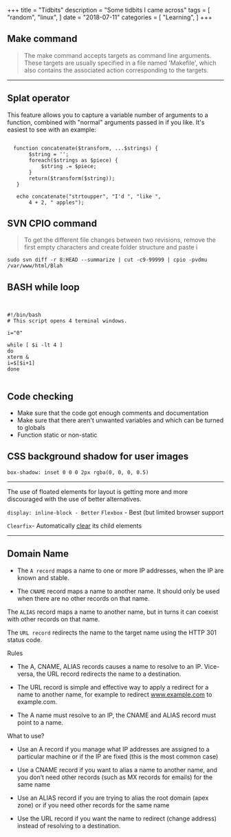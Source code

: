 +++
title = "Tidbits"
description = "Some tidbits I came across"
tags = [
    "random",
    "linux",
   ]
date = "2018-07-11"
categories = [
    "Learning",
]
+++

## Make command

 > The make command accepts targets as command line arguments. These targets are usually specified in a file named 'Makefile', which also contains the associated action corresponding to the targets.
 
 
 ***





## Splat operator
 
 This feature allows you to capture a variable number of arguments to a function, combined with "normal" arguments passed in if you like. It's easiest to see with an example:

 ``` 
   
   function concatenate($transform, ...$strings) {
        $string = '';
        foreach($strings as $piece) {
            $string .= $piece;
        }
        return($transform($string));
    }
    
    echo concatenate("strtoupper", "I'd ", "like ",
        4 + 2, " apples");
 ```
 
 ## SVN CPIO command
 > To get the different file changes between two revisions, remove the first empty characters and create folder structure and paste i
 
 ```
 sudo svn diff -r 8:HEAD --summarize | cut -c9-99999 | cpio -pvdmu /var/www/html/Blah
```

## BASH while loop
```


#!/bin/bash
# This script opens 4 terminal windows.

i="0"

while [ $i -lt 4 ]
do
xterm &
i=$[$i+1]
done


```

## Code checking
-  Make sure that the code got enough comments and documentation
- Make sure that there aren't unwanted variables and which can be turned to globals
- Function static or non-static

## CSS background shadow for user images

`box-shadow: inset 0 0 0 2px rgba(0, 0, 0, 0.5)`


----

 The use of floated elements for layout is getting more and more discouraged with the use of better alternatives.

`display: inline-block - Better`
`Flexbox` - Best (but limited browser support

`Clearfix`- Automatically [clear](https://i.stack.imgur.com/gYRqS.jpg) its child elements

---

## Domain Name

- The `A record` maps a name to one or more IP addresses, when the IP are known and stable.

- The `CNAME` record maps a name to another name. It should only be used when there are no other records on that name.

The `ALIAS` record maps a name to another name, but in turns it can coexist with other records on that name.

The `URL record` redirects the name to the target name using the HTTP 301 status code.

Rules

- The A, CNAME, ALIAS records causes a name to resolve to an IP. Vice-versa, the URL record redirects the name to a destination. 

- The URL record is simple and effective way to apply a redirect for a name to another name, for example to redirect www.example.com to example.com.
- The A name must resolve to an IP, the CNAME and ALIAS record must point to a name.


What to use?

- Use an A record if you manage what IP addresses are assigned to a particular machine or if the IP are fixed (this is the most common case)

- Use a CNAME record if you want to alias a name to another name, and you don’t need other records (such as MX records for emails) for the same name

- Use an ALIAS record if you are trying to alias the root domain (apex zone) or if you need other records for the same name

- Use the URL record if you want the name to redirect (change address) instead of resolving to a destination.